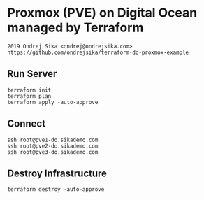 # Proxmox (PVE) on Digital Ocean managed by Terraform

    2019 Ondrej Sika <ondrej@ondrejsika.com>
    https://github.com/ondrejsika/terraform-do-proxmox-example

## Run Server

```
terraform init
terraform plan
terraform apply -auto-approve
```

## Connect

```
ssh root@pve1-do.sikademo.com
ssh root@pve2-do.sikademo.com
ssh root@pve3-do.sikademo.com
```

## Destroy Infrastructure

```
terraform destroy -auto-approve
```
